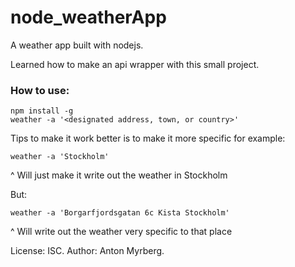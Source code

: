 # node_weatherApp 
A weather app built with nodejs.

Learned how to make an api wrapper with this small project.

### How to use:

```
npm install -g
weather -a '<designated address, town, or country>'
```

Tips to make it work better is to make it more specific for example:

```
weather -a 'Stockholm'
```
^ Will just make it write out the weather in Stockholm

But:
```
weather -a 'Borgarfjordsgatan 6c Kista Stockholm'
```
^ Will write out the weather very specific to that place

License: ISC.
Author: Anton Myrberg.
